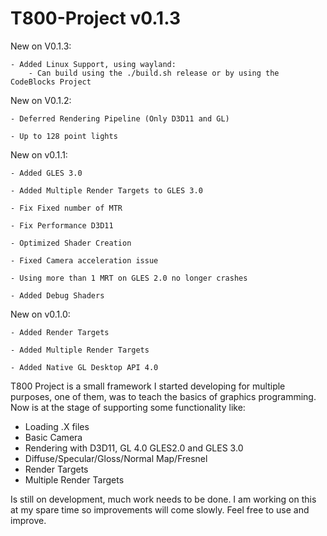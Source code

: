 # T800-Project v0.1.3

New on V0.1.3:
	
	- Added Linux Support, using wayland:
		- Can build using the ./build.sh release or by using the CodeBlocks Project		

New on V0.1.2:

	- Deferred Rendering Pipeline (Only D3D11 and GL)
	
	- Up to 128 point lights

New on v0.1.1:

	- Added GLES 3.0
	
	- Added Multiple Render Targets to GLES 3.0
	
	- Fix Fixed number of MTR
	
	- Fix Performance D3D11
	
	- Optimized Shader Creation
	
	- Fixed Camera acceleration issue
	
	- Using more than 1 MRT on GLES 2.0 no longer crashes
	
	- Added Debug Shaders
	
New on v0.1.0:

	- Added Render Targets
	
	- Added Multiple Render Targets
	
	- Added Native GL Desktop API 4.0
		

T800 Project is a small framework I started developing for multiple purposes,
one of them, was to teach the basics of graphics programming. Now is at the
stage of supporting some functionality like:

- Loading .X files
- Basic Camera
- Rendering with D3D11, GL 4.0 GLES2.0 and GLES 3.0
- Diffuse/Specular/Gloss/Normal Map/Fresnel
- Render Targets
- Multiple Render Targets

Is still on development, much work needs to be done. I am working on this at my spare time
so improvements will come slowly. Feel free to use and improve.
